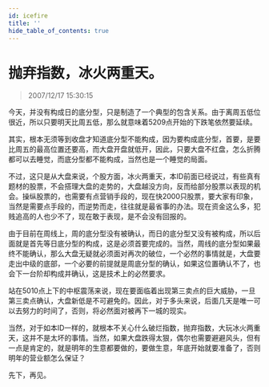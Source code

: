 ```yaml
---
id: icefire 
title: ''
hide_table_of_contents: true
---
```


# 抛弃指数，冰火两重天。

> 2007/12/17 15:30:15

<div style={{color: '#009900', fontWeight: 'bold', fontSize: '18px'}}>

今天，并没有构成日的底分型，只是制造了一个典型的包含关系。由于离周五低位很近，所以只要明天比周五低，那么就意味着5209点开始的下跌笔依然要延续。
 
其实，根本无须等到收盘才知道底分型不能构成，因为要构成底分型，首要，是要比周五的最高位置还要高，而大盘开盘就低开，因此，只要大盘不红盘，怎么折腾都可以去睡觉，而底分型都不能构成，当然也是一个睡觉的局面。
 
不过，这只是从大盘来说，个股方面，冰火两重天，本ID前面已经说过，有些真有题材的股票，不会搭理大盘的走势的，大盘越没方向，反而给部分股票以表现的机会。操纵股票的，也需要有点营销手段的，现在快2000只股票，要大家有印象，当然是需要点手段的，而逆势而走，往往就是最省事的办法。现在资金这么多，犯贱追高的人也少不了，现在敢于表现，是不会没有回报的。
 
由于目前在周线上，周的底分型没有被确认，而日的底分型又没有被构成，所以后面就是首先等日底分型的构成，这是必须首要完成的。当然，周线的底分型如果最终不能确认，那么大盘无疑就必须面对再次的破位，一个必然的事情就是，大盘要走出中级的底部，一个必要的前提就是周底分型的确认，如果这位置确认不了，也会下一台阶却构成并确认，这是技术上的必然要求。
 
站在5010点上下的中枢震荡来说，现在要面临着出现第三卖点的巨大威胁，一旦第三卖点确认，大盘新低是不可避免的。因此，对于多头来说，后面几天是唯一可以去努力的时间了，否则，将必然面对被再下一城的现实。
 
当然，对于如本ID一样的，就根本不关心什么破烂指数，抛弃指数，大玩冰火两重天，这并不是太坏的事情。当然，如果大盘跌得太狠，偶尔也需要避避风头，但有一点是肯定的，就是明年的生意都要做的，要做生意，年底开始就要准备了，否则明年的营业额怎么保证？
 
先下，再见。

</div>